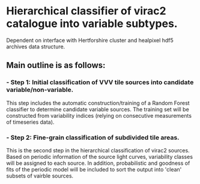 # Hierarchical classifier of virac2 catalogue into variable subtypes.

Dependent on interface with Hertforshire cluster and healpixel hdf5 archives data structure. 

## Main outline is as follows:

### - Step 1: Initial classification of VVV tile sources into candidate variable/non-variable. 

This step includes the automatic construction/training of a Random Forest classifier to determine candidate variable sources. The training set will be constructed from variability indices (relying on consecutive measurements of timeseries data). 

### - Step 2: Fine-grain classification of subdivided tile areas.

This is the second step in the hierarchical classification of virac2 sources. Based on periodic information of the source light curves, variability classes will be assigned to each source. In addition, probabilistic and goodness of fits of the periodic model will be included to sort the output into 'clean' subsets of vairble sources. 
